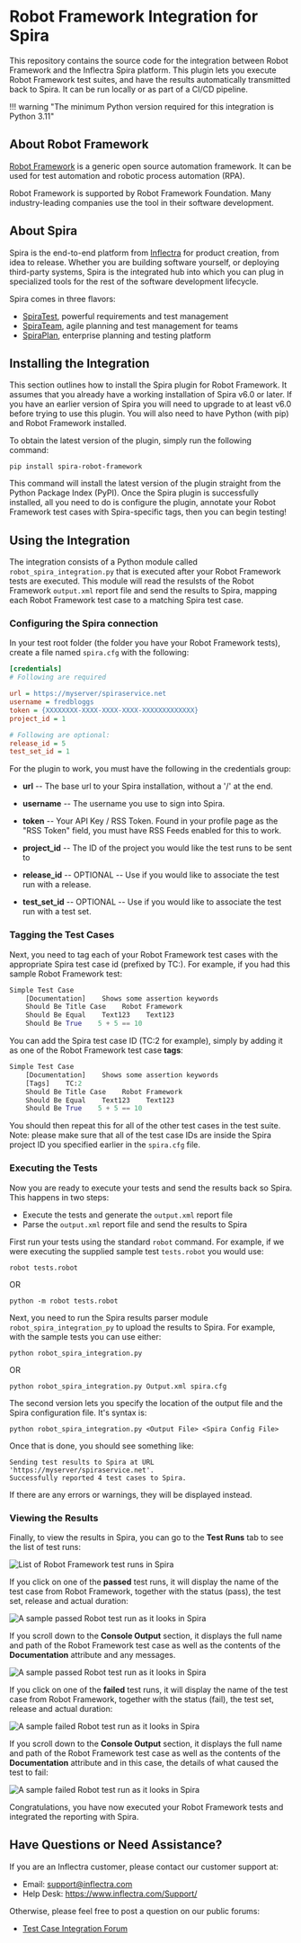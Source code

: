 # Robot Framework Integration for Spira
This repository contains the source code for the integration between Robot Framework and the Inflectra Spira platform. This plugin lets you execute Robot Framework test suites, and have the results automatically transmitted back to Spira. It can be run locally or as part of a CI/CD pipeline.

!!! warning "The minimum Python version required for this integration is Python 3.11"

## About Robot Framework
[Robot Framework](https://robotframework.org/) is a generic open source automation framework. It can be used for test automation and robotic process automation (RPA).

Robot Framework is supported by Robot Framework Foundation. Many industry-leading companies use the tool in their software development.


## About Spira
Spira is the end-to-end platform from [Inflectra](https://www.inflectra.com) for product creation, from idea to release. Whether you are building software yourself, or deploying third-party systems, Spira is the integrated hub into which you can plug in specialized tools for the rest of the software development lifecycle. 

Spira comes in three flavors:
- [SpiraTest](https://www.inflectra.com/SpiraTest/), powerful requirements and test management
- [SpiraTeam](https://www.inflectra.com/SpiraTeam/), agile planning and test management for teams
- [SpiraPlan](https://www.inflectra.com/SpiraPlan/), enterprise planning and testing platform

## Installing the Integration
This section outlines how to install the Spira plugin for Robot Framework. It assumes that you already have a working installation of Spira v6.0 or later. If you have an earlier version of Spira you will need to upgrade to at least v6.0 before trying to use this plugin. You will also need to have Python (with pip) and Robot Framework installed.

To obtain the latest version of the plugin, simply run the following command:

`pip install spira-robot-framework`

This command will install the latest version of the plugin straight from the Python Package Index (PyPI). Once the Spira plugin is successfully installed, all you need to do is configure the plugin, annotate your Robot Framework test cases with Spira-specific tags, then you can begin testing!

## Using the Integration
The integration consists of a Python module called `robot_spira_integration.py` that is executed after your Robot Framework tests are executed. This module will read the resulsts of the Robot Framework `output.xml` report file and send the results to Spira, mapping each Robot Framework test case to a matching Spira test case.

### Configuring the Spira connection
In your test root folder (the folder you have your Robot Framework tests),
create a file named `spira.cfg` with the following:

```cfg
[credentials]
# Following are required

url = https://myserver/spiraservice.net
username = fredbloggs
token = {XXXXXXXX-XXXX-XXXX-XXXX-XXXXXXXXXXXXX}
project_id = 1

# Following are optional:
release_id = 5
test_set_id = 1
```

For the plugin to work, you must have the following in the credentials group:

- **url** -- The base url to your Spira installation, without a '/' at
the end.

- **username** -- The username you use to sign into Spira.

- **token** -- Your API Key / RSS Token. Found in your profile page as the "RSS
Token" field, you must have RSS Feeds enabled for this to work.

- **project_id** -- The ID of the project you would like the test runs to
be sent to

- **release_id** -- OPTIONAL -- Use if you would like to associate the
test run with a release.

- **test_set_id** -- OPTIONAL -- Use if you would like to associate the
test run with a test set.

### Tagging the Test Cases
Next, you need to tag each of your Robot Framework test cases with the appropriate Spira test case id (prefixed by TC:). For example, if you had this sample Robot Framework test:

```py
Simple Test Case
    [Documentation]    Shows some assertion keywords
    Should Be Title Case    Robot Framework
    Should Be Equal    Text123    Text123
    Should Be True    5 + 5 == 10
```

You can add the Spira test case ID (TC:2 for example), simply by adding it as one of the Robot Framework test case **tags**:

```py
Simple Test Case
    [Documentation]    Shows some assertion keywords
    [Tags]    TC:2
    Should Be Title Case    Robot Framework
    Should Be Equal    Text123    Text123
    Should Be True    5 + 5 == 10
```
You should then repeat this for all of the other test cases in the test suite. Note: please make sure that all of the test case IDs are inside the Spira project ID you specified earlier in the `spira.cfg` file.

### Executing the Tests
Now you are ready to execute your tests and send the results back so Spira. This happens in two steps:
- Execute the tests and generate the `output.xml` report file
- Parse the `output.xml` report file and send the results to Spira

First run your tests using the standard `robot` command. For example, if we were executing the supplied sample test `tests.robot` you would use:

`robot tests.robot`

OR

`python -m robot tests.robot`

Next, you need to run the Spira results parser module `robot_spira_integration_py` to upload the results to Spira. For example, with the sample tests you can use either:

`python robot_spira_integration.py`

OR

`python robot_spira_integration.py Output.xml spira.cfg`

The second version lets you specify the location of the output file and the Spira configuration file. It's syntax is:

`python robot_spira_integration.py <Output File> <Spira Config File>`

Once that is done, you should see something like:

```
Sending test results to Spira at URL 'https://myserver/spiraservice.net'.
Successfully reported 4 test cases to Spira.
```

If there are any errors or warnings, they will be displayed instead.

### Viewing the Results
Finally, to view the results in Spira, you can go to the **Test Runs** tab to see the list of test runs:

![List of Robot Framework test runs in Spira](img/robot-framework-test-runs.png)

If you click on one of the **passed** test runs, it will display the name of the test case from Robot Framework, together with the status (pass), the test set, release and actual duration:

![A sample passed Robot test run as it looks in Spira](img/robot-framework-passed-test-run-1.png)

If you scroll down to the **Console Output** section, it displays the full name and path of the Robot Framework test case as well as the contents of the **Documentation** attribute and any messages.

![A sample passed Robot test run as it looks in Spira](img/robot-framework-passed-test-run-2.png)

If you click on one of the **failed** test runs, it will display the name of the test case from Robot Framework, together with the status (fail), the test set, release and actual duration:

![A sample failed Robot test run as it looks in Spira](img/robot-framework-failed-test-run-1.png)

If you scroll down to the **Console Output** section, it displays the full name and path of the Robot Framework test case as well as the contents of the **Documentation** attribute and in this case, the details of what caused the test to fail:

![A sample failed Robot test run as it looks in Spira](img/robot-framework-failed-test-run-2.png)

Congratulations, you have now executed your Robot Framework tests and integrated the reporting with Spira.

## Have Questions or Need Assistance?
If you are an Inflectra customer, please contact our customer support at:
- Email: support@inflectra.com
- Help Desk: https://www.inflectra.com/Support/

Otherwise, please feel free to post a question on our public forums:
- [Test Case Integration Forum](https://www.inflectra.com/Support/Forum/integrations/unit-testing/List.aspx)
